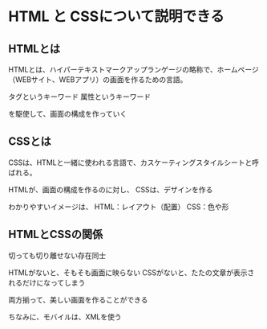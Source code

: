 

# HTML と CSSについて説明できる

## HTMLとは


HTMLとは、ハイパーテキストマークアップランゲージの略称で、ホームページ（WEBサイト、WEBアプリ）の画面を作るための言語。

タグというキーワード
属性というキーワード

を駆使して、画面の構成を作っていく


## CSSとは

CSSは、HTMLと一緒に使われる言語で、カスケーティングスタイルシートと呼ばれる。

HTMLが、画面の構成を作るのに対し、
CSSは、デザインを作る

わかりやすいイメージは、
HTML：レイアウト（配置）
CSS：色や形


## HTMLとCSSの関係

切っても切り離せない存在同士

HTMLがないと、そもそも画面に映らない
CSSがないと、たたの文章が表示されるだけになってしまう

両方揃って、美しい画面を作ることができる


ちなみに、モバイルは、XMLを使う




